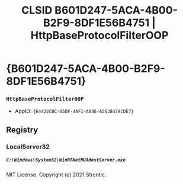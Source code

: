 ﻿---
title: "CLSID B601D247-5ACA-4B00-B2F9-8DF1E56B4751 | HttpBaseProtocolFilterOOP"
excerpt: What is COM-Object CLSID B601D247-5ACA-4B00-B2F9-8DF1E56B4751?
---

# {B601D247-5ACA-4B00-B2F9-8DF1E56B4751}

### `HttpBaseProtocolFilterOOP`
* AppID: `{E4422CBC-05DF-4AF1-A84E-A5638479CDE7}`

## Registry


### LocalServer32

##### `C:\Windows\System32\WinRTNetMUAHostServer.exe`

MIT License. Copyright (c) 2021 Strontic.



